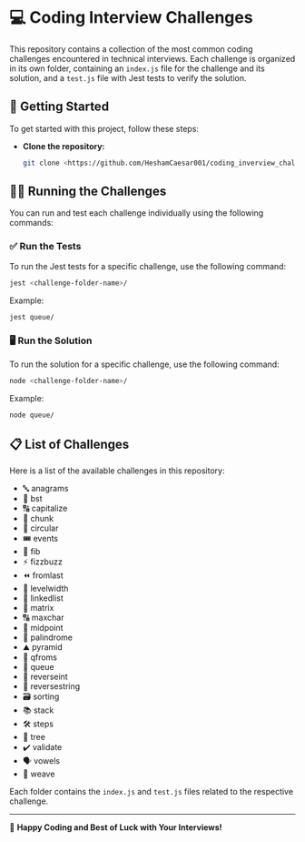 # 💻 Coding Interview Challenges

This repository contains a collection of the most common coding challenges encountered in technical interviews. Each challenge is organized in its own folder, containing an `index.js` file for the challenge and its solution, and a `test.js` file with Jest tests to verify the solution.

## 🚀 Getting Started

To get started with this project, follow these steps:

- **Clone the repository:**
    ```bash
    git clone <https://github.com/HeshamCaesar001/coding_inverview_challengs.git>
    ```

## 🏃‍♂️ Running the Challenges

You can run and test each challenge individually using the following commands:

### ✅ Run the Tests

To run the Jest tests for a specific challenge, use the following command:
```bash
jest <challenge-folder-name>/
```
Example:
```bash
jest queue/
```

### 🖥️ Run the Solution

To run the solution for a specific challenge, use the following command:
```bash
node <challenge-folder-name>/
```
Example:
```bash
node queue/
```

## 📋 List of Challenges

Here is a list of the available challenges in this repository:

- 🔤 anagrams
- 🌳 bst
- 🔠 capitalize
- 🧩 chunk
- 🔄 circular
- 🎟️ events
- 🐑 fib
- ⚡ fizzbuzz
- ⏪ fromlast
- 📏 levelwidth
- 🔗 linkedlist
- 🧮 matrix
- 🔠 maxchar
- 📍 midpoint
- 🔁 palindrome
- ⛰️ pyramid
- 🔀 qfroms
- 🧳 queue
- 🔢 reverseint
- 🔄 reversestring
- 🗃️ sorting
- 📚 stack
- 🛠️ steps
- 🌴 tree
- ✔️ validate
- 🗣️ vowels
- 🧵 weave

Each folder contains the `index.js` and `test.js` files related to the respective challenge.

---

🎯 **Happy Coding and Best of Luck with Your Interviews!**
